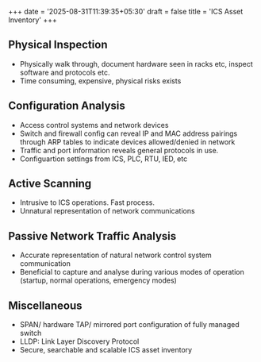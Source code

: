 +++
date = '2025-08-31T11:39:35+05:30'
draft = false
title = 'ICS Asset Inventory'
+++
## Physical Inspection
- Physically walk through, document hardware seen in racks etc, inspect software and protocols etc.
- Time consuming, expensive, physical risks exists

## Configuration Analysis
- Access control systems and network devices
- Switch and firewall config can reveal IP and MAC address pairings through ARP tables to indicate devices allowed/denied in network
- Traffic and port information reveals general protocols in use.
- Configuartion settings from ICS, PLC, RTU, IED, etc

## Active Scanning
- Intrusive to ICS operations. Fast process.
- Unnatural representation of network communications

## Passive Network Traffic Analysis
- Accurate representation of natural network control system communication
- Beneficial to capture and analyse during various modes of operation (startup, normal operations, emergency modes)

## Miscellaneous
- SPAN/ hardware TAP/ mirrored port configuration of fully managed switch
- LLDP: Link Layer Discovery Protocol
- Secure, searchable and scalable ICS asset inventory
